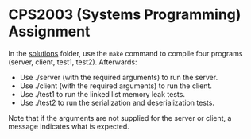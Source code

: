 # CPS2003 (Systems Programming) Assignment

In the [solutions](https://github.com/migueldingli1997/CPS2003-Systems-Programming-Assignment/tree/master/Implementation) folder, use the ``make`` command to compile four programs (server, client, test1, test2). Afterwards:

 - Use ./server (with the required arguments) to run the server.
 - Use ./client (with the required arguments) to run the client.
 - Use ./test1 to run the linked list memory leak tests.
 - Use ./test2 to run the serialization and deserialization tests.

Note that if the arguments are not supplied for the server or client, a message indicates what is expected.
